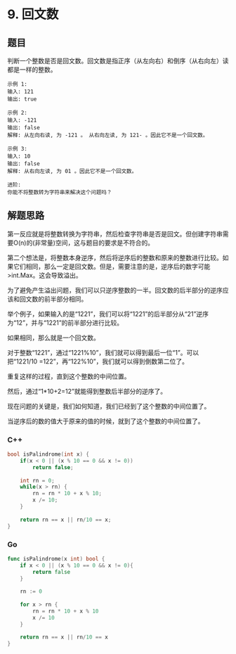 # 9. 回文数

## 题目
判断一个整数是否是回文数。回文数是指正序（从左向右）和倒序（从右向左）读都是一样的整数。

```
示例 1:
输入: 121
输出: true
```

```
示例 2:
输入: -121
输出: false
解释: 从左向右读, 为 -121 。 从右向左读, 为 121- 。因此它不是一个回文数。
```

```
示例 3:
输入: 10
输出: false
解释: 从右向左读, 为 01 。因此它不是一个回文数。
```

```
进阶:
你能不将整数转为字符串来解决这个问题吗？
```

## 解题思路
第一反应就是将整数转换为字符串，然后检查字符串是否是回文。但创建字符串需要O(n)的(非常量)空间，这与题目的要求是不符合的。

第二个想法是，将整数本身逆序，然后将逆序后的整数和原来的整数进行比较。如果它们相同，那么一定是回文数。但是，需要注意的是，逆序后的数字可能>int.Max。这会导致溢出。

为了避免产生溢出问题，我们可以只逆序整数的一半。回文数的后半部分的逆序应该和回文数的前半部分相同。

举个例子，如果输入的是“1221”，我们可以将“1221”的后半部分从“21”逆序为“12”，并与“1221”的前半部分进行比较。

如果相同，那么就是一个回文数。

对于整数“1221”，通过“1221%10”，我们就可以得到最后一位“1”。可以把“1221/10 =122”，再“122%10”，我们就可以得到倒数第二位了。

重复这样的过程，直到这个整数的中间位置。

然后，通过“1*10+2=12”就能得到整数后半部分的逆序了。

现在问题的关键是，我们如何知道，我们已经到了这个整数的中间位置了。

当逆序后的数的值大于原来的值的时候，就到了这个整数的中间位置了。


### C++
```cpp
bool isPalindrome(int x) {
    if(x < 0 || (x % 10 == 0 && x != 0))
        return false;
    
    int rn = 0;
    while(x > rn) {
        rn = rn * 10 + x % 10;
        x /= 10;
    }
    
    return rn == x || rn/10 == x;
}
```

### Go
```go
func isPalindrome(x int) bool {
    if x < 0 || (x % 10 == 0 && x != 0){
        return false
    }
    
    rn := 0
    
    for x > rn {
        rn = rn * 10 + x % 10
        x /= 10
    }
    
    return rn == x || rn/10 == x
}
```